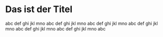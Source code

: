 # Das ist der Titel
abc def ghi jkl mno abc def ghi jkl mno
abc def ghi jkl mno abc def ghi jkl mno
abc def ghi jkl mno abc def ghi jkl mno
abc

